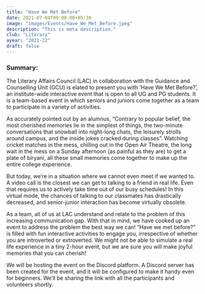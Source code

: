 ```yaml
---
title: "Have We Met Before"
date: 2021-07-04T09:00:00+05:30
image: "images/Events/Have_We_Met_Before.jpeg"
description: "This is meta description."
club: "Literary"
ayear: "2021-22"
draft: false
---
```



### Summary:

The Literary Affairs Council (LAC) in collaboration with the Guidance and Counselling Unit (GCU) is elated to present you with ‘Have We Met Before?’, an institute-wide interactive event that is open to all UG and PG students. It is a team-based event in which seniors and juniors come together as a team to participate in a variety of activities.

As accurately pointed out by an alumnus, “Contrary to popular belief, the most cherished memories lie in the simplest of things, the two-minute conversations that snowball into night-long chats, the leisurely strolls around campus, and the inside jokes cracked during classes”. Watching cricket matches in the mess, chilling out in the Open Air Theatre, the long wait in the mess on a Sunday afternoon (as painful as they are) to get a plate of biryani, all these small memories come together to make up the entire college experience. 

But today, we’re in a situation where we cannot even meet if we wanted to. A video call is the closest we can get to talking to a friend in real life. Even that requires us to actively take time out of our busy schedules! In this virtual mode, the chances of talking to our classmates has drastically decreased, and senior-junior interaction has become virtually obsolete.

As a team, all of us at LAC understand and relate to the problem of this increasing communication gap. With that in mind, we have cooked up an event to address the problem the best way we can! “Have we met before?” is filled with fun interactive activities to engage you, irrespective of whether you are introverted or extroverted. We might not be able to simulate a real life experience in a tiny 2-hour event, but we are sure you will make joyful memories that you can cherish!

We will be hosting the event on the Discord platform. A Discord server has been created for the event, and it will be configured to make it handy even for beginners. We’ll be sharing the link with all the participants and volunteers shortly. 
